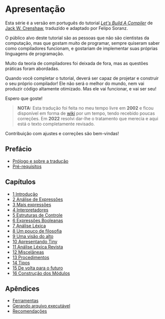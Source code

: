 # Apresentação

Esta série é a versão em português do tutorial *[Let's Build A Compiler](https://compilers.iecc.com/crenshaw/)* de [Jack W. Crenshaw](https://web.archive.org/web/20220308043954/https://jackcrenshaw.com/), traduzido e adaptado por Felipo Soranz.

O público alvo deste tutorial são as pessoas que não são cientistas da computação, mas que gostam muito de programar, sempre quiseram saber como compiladores funcionam, e gostariam de implementar suas próprias linguagens de programação.

Muito da teoria de compiladores foi deixada de fora, mas as questões práticas foram abordadas.

Quando você completar o tutorial, deverá ser capaz de projetar e construir o seu próprio compilador! Ele não será o melhor do mundo, nem vai produzir código altamente otimizado. Mas ele vai funcionar, e vai ser seu!

Espero que goste!

> **NOTA:** Esta tradução foi feita no meu tempo livre em **2002** e ficou disponível em forma de [wiki](http://tutorialcompiladores.pbworks.com/) por um tempo, tendo recebido poucas correções. Em **2022** resolvi dar-lhe o tratamento que merecia e aqui está o texto completamente revisado.

Contribuição com ajustes e correções são bem-vindas!

## Prefácio

- [Prólogo e sobre a tradução](nota.md)
- [Pré-requisitos](pre_requisitos.md)

## Capítulos

- [1 Introdução](01_introducao.md)
- [2 Análise de Expressões](02_analise_expressoes.md)
- [3 Mais expressões](03_mais_expressoes.md)
- [4 Interpretadores](04_interpretadores.md)
- [5 Estruturas de Controle](05_estruturas_controle.md)
- [6 Expressões Booleanas](06_expressoes_booleanas.md)
- [7 Análise Léxica](07_analise_lexica.md)
- [8 Um pouco de filosofia](08_um_pouco_de_filosofia.md)
- [9 Uma visão do alto](09_uma_visao_do_alto.md)
- [10 Apresentando Tiny](10_apresentando_tiny.md)
- [11 Análise Léxica Revista](11_analise_lexica_revista.md)
- [12 Miscelâneas](12_miscelaneas.md)
- [13 Procedimentos](13_procedimentos.md)
- [14 Tipos](14_tipos.md)
- [15 De volta para o futuro](15_de_volta_para_o_futuro.md)
- [16 Construção dos Módulos](16_construcao_dos_modulos.md)

## Apêndices

- [Ferramentas](ferramentas.md)
- [Gerando arquivo executável](executavel.md)
- [Recomendações](recomendacoes.md)
